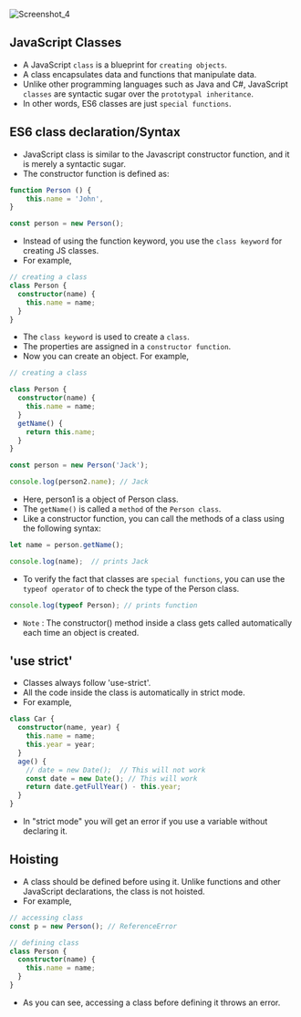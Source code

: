 ![Screenshot_4](https://user-images.githubusercontent.com/100460788/235360891-5fa04006-7ead-4748-a37a-fadd1070a801.png)

## JavaScript Classes
- A JavaScript `class` is a blueprint for `creating objects`. 
- A class encapsulates data and functions that manipulate data.
- Unlike other programming languages such as Java and C#, JavaScript `classes` are syntactic sugar over the `prototypal inheritance`. 
- In other words, ES6 classes are just `special functions`.

## ES6 class declaration/Syntax
- JavaScript class is similar to the Javascript constructor function, and it is merely a syntactic sugar.
- The constructor function is defined as:
```ts
function Person () {
    this.name = 'John',
}

const person = new Person();
```
- Instead of using the function keyword, you use the `class keyword` for creating JS classes. 
- For example,
```ts
// creating a class
class Person {
  constructor(name) {
    this.name = name;
  }
}
```
- The `class keyword` is used to create a `class`.
- The properties are assigned in a `constructor function`.
- Now you can create an object. For example,
```ts
// creating a class

class Person {
  constructor(name) {
    this.name = name;
  }
  getName() {
    return this.name;
  }
}

const person = new Person('Jack');

console.log(person2.name); // Jack
```
- Here, person1 is a object of Person class.
- The `getName()` is called a `method` of the `Person class`. 
- Like a constructor function, you can call the methods of a class using the following syntax:
```ts
let name = person.getName();

console.log(name);  // prints Jack
```
- To verify the fact that classes are `special functions`, you can use the `typeof operator` of to check the type of the Person class.
```ts
console.log(typeof Person); // prints function
```
- `Note` : The constructor() method inside a class gets called automatically each time an object is created.

## 'use strict'
- Classes always follow 'use-strict'. 
- All the code inside the class is automatically in strict mode. 
- For example,
```ts
class Car {
  constructor(name, year) {
    this.name = name;
    this.year = year;
  }
  age() {
    // date = new Date();  // This will not work
    const date = new Date(); // This will work
    return date.getFullYear() - this.year;
  }
}
```
- In "strict mode" you will get an error if you use a variable without declaring it.

## Hoisting
- A class should be defined before using it. Unlike functions and other JavaScript declarations, the class is not hoisted. 
- For example,
```ts
// accessing class
const p = new Person(); // ReferenceError

// defining class
class Person {
  constructor(name) {
    this.name = name;
  }
}
```
- As you can see, accessing a class before defining it throws an error.

